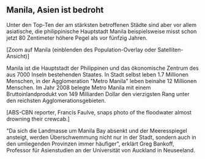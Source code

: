 ## Manila, Asien ist bedroht

Unter den Top-Ten der am stärksten betroffenen Städte sind aber vor allem asiatische, die philippinische Hauptstadt Manila beispielsweise misst schon jetzt 80 Zentimeter höhere Pegel als vor fünfzig Jahren.

[Zoom auf Manila (einblenden des Population-Overlay oder Satelliten-Ansicht)]

Manila ist die Hauptstadt der Philippinen und das ökonomische Zentrum des aus 7000 Inseln bestehenden Staates. In Stadt selbst leben 1.7 Millionen Menschen, in der Agglomeration "Metro Manila" leben beinahe 12 Millionen Menschen. Im Jahr 2008 belegte Metro Manila mit einem Bruttoinlandprodukt von 149 Milliarden Dollar den vierzigsten Rang unter den reichsten Agglomerationsgebieten.

[ABS-CBN reporter, Francis Faulve, snaps photo of the floodwater almost drowning their crewcab.]

"Da sich die Landmasse um Manila Bay absenkt und der Meeresspiegel ansteigt, werden Überschwemmung nicht nur in der Stadt, sondern auch in den umliegenden Provinzen immer häufiger", erklärt Greg Bankoff, Professor für Asienstudien an der Universität von Auckland in Neuseeland.
